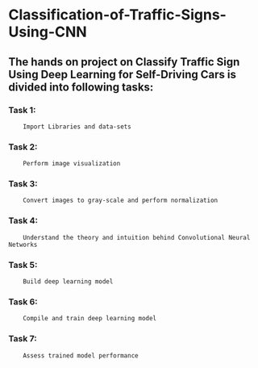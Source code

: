 # Classification-of-Traffic-Signs-Using-CNN

## The hands on project on Classify Traffic Sign Using Deep Learning for Self-Driving Cars is divided into following tasks:

### **Task 1:**

        Import Libraries and data-sets
### **Task 2:**

        Perform image visualization
### **Task 3:**

        Convert images to gray-scale and perform normalization
### **Task 4:** 

        Understand the theory and intuition behind Convolutional Neural Networks
### **Task 5:** 

        Build deep learning model
### **Task 6:** 

        Compile and train deep learning model
### **Task 7:** 

        Assess trained model performance
